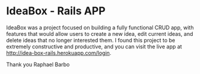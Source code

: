 # IdeaBox - Rails APP

IdeaBox was a project focused on building a fully functional CRUD app, with features that would allow users to create a new idea, edit current ideas, and delete ideas that no longer interested them.
I found this project to be extremely constructive and productive, and you can visit the live app at http://idea-box-rails.herokuapp.com/login.

Thank you
Raphael Barbo

